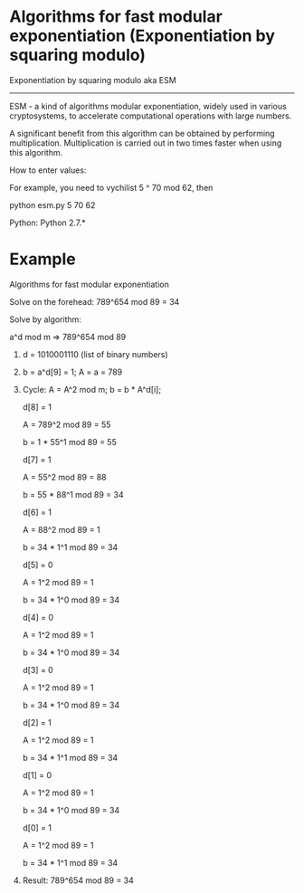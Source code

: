 # Algorithms for fast modular exponentiation (Exponentiation by squaring modulo)

Exponentiation by squaring modulo aka ESM
____

ESM - a kind of algorithms modular exponentiation, widely used in various cryptosystems, 
to accelerate computational operations with large numbers.

A significant benefit from this algorithm can be obtained by performing multiplication. 
Multiplication is carried out in two times faster when using this algorithm.

How to enter values:

For example, you need to vychilist 5 ^ 70 mod 62, then

python esm.py 5 70 62


Python: Python 2.7.*

# Example

Algorithms for fast modular exponentiation

Solve on the forehead: 789^654 mod 89 = 34

Solve by algorithm:

a^d mod m => 789^654 mod 89

1) d = 1010001110 (list of binary numbers)

2) b = a^d[9] = 1; A = a = 789

3) Cycle: A = A^2 mod m; b = b * A^d[i];


	d[8] = 1
	
	A = 789^2 mod 89 = 55
	
	b = 1 * 55^1 mod 89 = 55

	
	d[7] = 1
	
	A = 55^2 mod 89 = 88
	
	b = 55 * 88^1 mod 89 = 34

	
	d[6] = 1
	
	A = 88^2 mod 89 = 1
	
	b = 34 * 1^1 mod 89 = 34
	

	d[5] = 0
	
	A = 1^2 mod 89 = 1
	
	b = 34 * 1^0 mod 89 = 34
	

	d[4] = 0
	
	A = 1^2 mod 89 = 1
	
	b = 34 * 1^0 mod 89 = 34
	

	d[3] = 0
	
	A = 1^2 mod 89 = 1
	
	b = 34 * 1^0 mod 89 = 34
	

	d[2] = 1
	
	A = 1^2 mod 89 = 1
	
	b = 34 * 1^1 mod 89 = 34
	

	d[1] = 0
	
	A = 1^2 mod 89 = 1
	
	b = 34 * 1^0 mod 89 = 34
	

	d[0] = 1
	
	A = 1^2 mod 89 = 1
	
	b = 34 * 1^1 mod 89 = 34
	

4) Result: 789^654 mod 89 = 34
